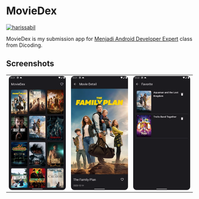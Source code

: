 # MovieDex
[![harissabil](https://circleci.com/gh/harissabil/MovieDex.svg?style=svg)](https://circleci.com/gh/harissabil/MovieDex)

MovieDex is my submission app for [Menjadi Android Developer Expert](https://www.dicoding.com/academies/165) class from Dicoding.

## Screenshots
<table>
  <tbody>
    <tr>
      <td><img src="assets/screenshot/movie.png?raw=true"/></td>
      <td><img src="assets/screenshot/movie_detail.png?raw=true"/></td>
      <td><img src="assets/screenshot/movie_favorite.png?raw=true"/></td>
    </tr>
  </tbody>
</table>
